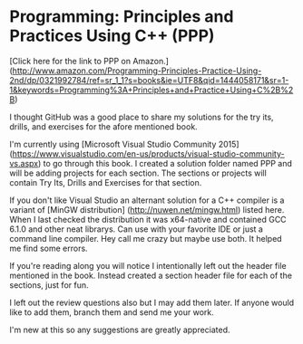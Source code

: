 # Programming: Principles and Practices Using C++ (PPP)
[Click here for the link to PPP on Amazon.] (http://www.amazon.com/Programming-Principles-Practice-Using-2nd/dp/0321992784/ref=sr_1_1?s=books&ie=UTF8&qid=1444058171&sr=1-1&keywords=Programming%3A+Principles+and+Practice+Using+C%2B%2B)

I thought GitHub was a good place to share my solutions for the try its, drills, and exercises for the afore mentioned book.

I'm currently using [Microsoft Visual Studio Community 2015] (https://www.visualstudio.com/en-us/products/visual-studio-community-vs.aspx) to go through this book.
I created a solution folder named PPP and will be adding projects for each section.  The sections or projects will contain Try Its, Drills and Exercises for that section.

If you don't like Visual Studio an alternant solution for a C++ compiler is a variant of [MinGW distribution] (http://nuwen.net/mingw.html) listed here.
When I last checked the distribution it was x64-native and contained GCC 6.1.0 and other neat librarys.  Can use with your favorite IDE or just a command line compiler.
Hey call me crazy but maybe use both.  It helped me find some errors.

If you're reading along you will notice I intentionally left out the header file mentioned in the book.  Instead created a section header file for each of the sections, just for fun.

I left out the review questions also but I may add them later.
If anyone would like to add them, branch them and send me your work.  

I'm new at this so any suggestions are greatly appreciated.



